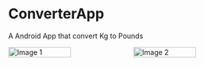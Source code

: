 # ConverterApp

A Android App that convert Kg to Pounds

<div style="display:flex;">
  <img src="![Converter](https://github.com/AmpatzidisSavvas/ConverterApp/assets/134397286/ecf37dd1-530b-46f1-9916-b8eae2153983)" alt="Image 1" style="width:50%;">
  <img src="![Converter2](https://github.com/AmpatzidisSavvas/ConverterApp/assets/134397286/4e85a8a6-8f62-4aac-bd23-038a7dfb4fd6)" alt="Image 2" style="width:50%;">
</div>
